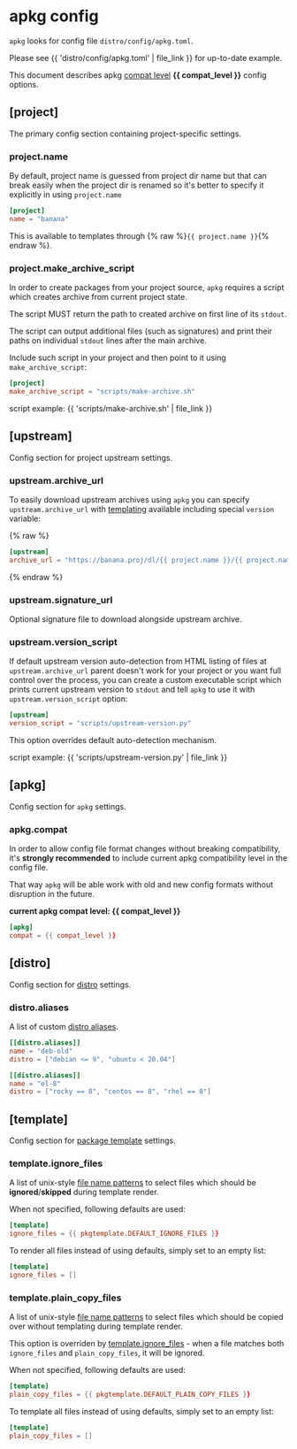 # apkg config

`apkg` looks for config file `distro/config/apkg.toml`.

Please see {{ 'distro/config/apkg.toml' | file_link }} for up-to-date example.

This document describes apkg
[compat level](#apkgcompat) **{{ compat_level }}**
config options.


## [project]

The primary config section containing project-specific settings.

### project.name

By default, project name is guessed from project dir name but that can break
easily when the project dir is renamed so it's better to specify it explicitly
in using `project.name`

```toml
[project]
name = "banana"
```

This is available to templates through {% raw %}`{{ project.name }}`{% endraw %}.

### project.make_archive_script

In order to create packages from your project source, `apkg` requires a script
which creates archive from current project state.

The script MUST return the path to created archive on first line of its
`stdout`.

The script can output additional files (such as signatures) and print their
paths on individual `stdout` lines after the main archive.

Include such script in your project and then point to it using `make_archive_script`:

```toml
[project]
make_archive_script = "scripts/make-archive.sh"
```

script example: {{ 'scripts/make-archive.sh' | file_link  }}

## [upstream]

Config section for project upstream settings.

### upstream.archive_url

To easily download upstream archives using `apkg` you can specify
`upstream.archive_url` with [templating](templates.md) available including
special `version` variable:

{% raw %}
```toml
[upstream]
archive_url = "https://banana.proj/dl/{{ project.name }}/{{ project.name }}-{{ version }}.tar.xz"
```
{% endraw %}

### upstream.signature_url

Optional signature file to download alongside upstream archive.

### upstream.version_script

If default upstream version auto-detection from HTML listing of files at
`upstream.archive_url` parent doesn't work for your project or you want full
control over the process, you can create a custom executable script which
prints current upstream version to `stdout` and tell `apkg` to use it
with `upstream.version_script` option:

```toml
[upstream]
version_script = "scripts/upstream-version.py"
```

This option overrides default auto-detection mechanism.

script example: {{ 'scripts/upstream-version.py' | file_link  }}


## [apkg]

Config section for `apkg` settings.

### apkg.compat

In order to allow config file format changes without breaking compatibility,
it's **strongly recommended** to include current apkg compatibility level in the config file.

That way `apkg` will be able work with old and new config formats without disruption in the future.

**current apkg compat level: {{ compat_level }}**

```toml
[apkg]
compat = {{ compat_level }}
```


## [distro]

Config section for [distro](distro.md) settings.

### distro.aliases

A list of custom [distro aliases](distro.md#distro-aliases).

```toml
[[distro.aliases]]
name = "deb-old"
distro = ["debian <= 9", "ubuntu < 20.04"]

[[distro.aliases]]
name = "el-8"
distro = ["rocky == 8", "centos == 8", "rhel == 8"]
```


## [template]

Config section for [package template](templates.md) settings.


### template.ignore_files

A list of unix-style [file name patterns] to select files which should be
**ignored**/**skipped** during template render.

When not specified, following defaults are used:

```toml
[template]
ignore_files = {{ pkgtemplate.DEFAULT_IGNORE_FILES }}
```

To render all files instead of using defaults, simply set to an empty list:

```toml
[template]
ignore_files = []
```

### template.plain_copy_files

A list of unix-style [file name patterns] to select files which should be
copied over without templating during template render.

This option is overriden by [template.ignore_files](#templateignore_files) -
when a file matches both `ignore_files` and `plain_copy_files`, it will be
ignored.

When not specified, following defaults are used:

```toml
[template]
plain_copy_files = {{ pkgtemplate.DEFAULT_PLAIN_COPY_FILES }}
```

To template all files instead of using defaults, simply set to an empty list:

```toml
[template]
plain_copy_files = []
```


[file name patterns]: https://docs.python.org/3/library/fnmatch.html
